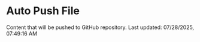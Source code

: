 # Auto Push File

Content that will be pushed to GitHub repository.
Last updated: 07/28/2025, 07:49:16 AM